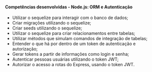 #### **Competências desenvolvidas - Node.js: ORM e Autenticação**

- Utilizar o sequelize para interagir com o banco de dados;
- Criar migrações utilizando o sequelize;
- Criar seeds utilizando o sequelize;
- Utilizar o sequelize para criar relacionamentos entre tabelas;
- Utilizar métodos que simulam comandos de integração de tabelas;
- Entender o que há por dentro de um token de autenticação e autorização;
- Gerar tokens a partir de informações como login e senha;
- Autenticar pessoas usuárias utilizando o token JWT;
- Autorizar o acesso a rotas do Express, usando o token JWT.
